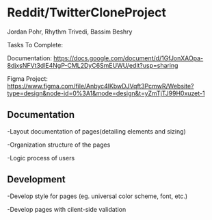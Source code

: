 # Reddit/TwitterCloneProject

Jordan Pohr, Rhythm Trivedi, Bassim Beshry

Tasks To Complete:

Documentation: https://docs.google.com/document/d/1GfJonXAOpa-8djxsNFVt3dlE4NgP-CML2DyC6SmEUWU/edit?usp=sharing

Figma Project: https://www.figma.com/file/Anbyc4lKbwDJVqft3PcmwR/Website?type=design&node-id=0%3A1&mode=design&t=yZmTjTJ99H0xuzet-1

## Documentation
-Layout documentation of pages(detailing elements and sizing)

-Organization structure of the pages

-Logic process of users

## Development
-Develop style for pages (eg. universal color scheme, font, etc.)

-Develop pages with cilent-side validation
